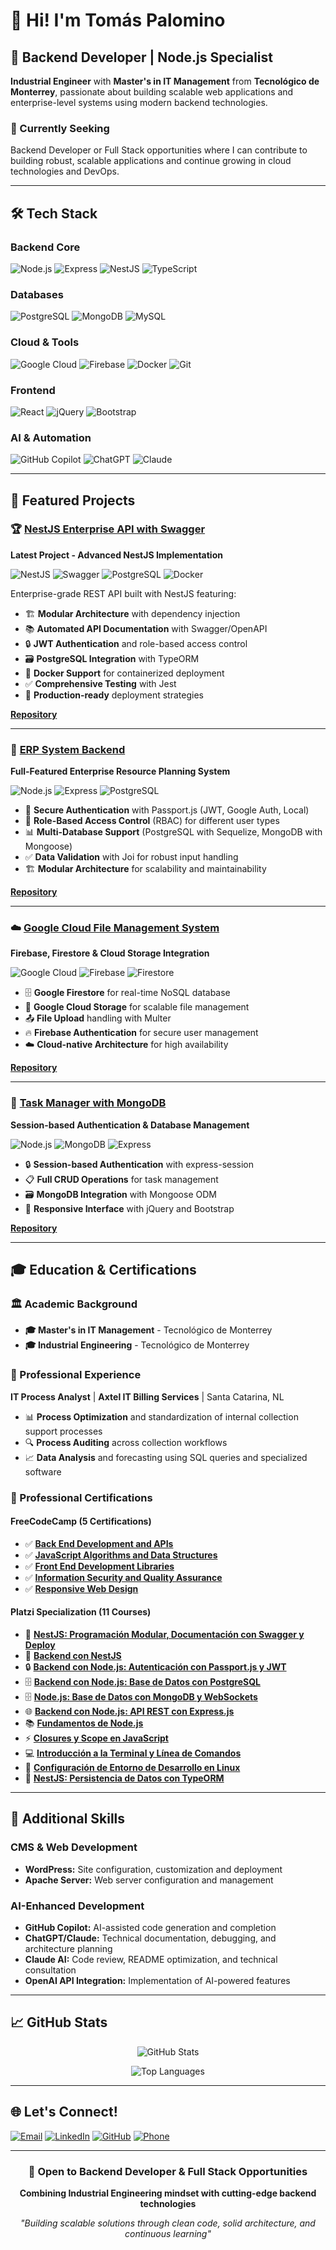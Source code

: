 # 👋 Hi! I'm Tomás Palomino

## 🚀 Backend Developer | Node.js Specialist

**Industrial Engineer** with **Master's in IT Management** from **Tecnológico de Monterrey**, passionate about building scalable web applications and enterprise-level systems using modern backend technologies.

### 🎯 Currently Seeking
Backend Developer or Full Stack opportunities where I can contribute to building robust, scalable applications and continue growing in cloud technologies and DevOps.

---

## 🛠️ Tech Stack

### Backend Core
![Node.js](https://img.shields.io/badge/Node.js-339933?style=for-the-badge&logo=nodedotjs&logoColor=white)
![Express](https://img.shields.io/badge/Express.js-000000?style=for-the-badge&logo=express&logoColor=white)
![NestJS](https://img.shields.io/badge/NestJS-E0234E?style=for-the-badge&logo=nestjs&logoColor=white)
![TypeScript](https://img.shields.io/badge/TypeScript-007ACC?style=for-the-badge&logo=typescript&logoColor=white)

### Databases
![PostgreSQL](https://img.shields.io/badge/PostgreSQL-316192?style=for-the-badge&logo=postgresql&logoColor=white)
![MongoDB](https://img.shields.io/badge/MongoDB-4EA94B?style=for-the-badge&logo=mongodb&logoColor=white)
![MySQL](https://img.shields.io/badge/MySQL-005C84?style=for-the-badge&logo=mysql&logoColor=white)

### Cloud & Tools
![Google Cloud](https://img.shields.io/badge/Google_Cloud-4285F4?style=for-the-badge&logo=google-cloud&logoColor=white)
![Firebase](https://img.shields.io/badge/Firebase-039BE5?style=for-the-badge&logo=Firebase&logoColor=white)
![Docker](https://img.shields.io/badge/Docker-2496ED?style=for-the-badge&logo=docker&logoColor=white)
![Git](https://img.shields.io/badge/Git-F05032?style=for-the-badge&logo=git&logoColor=white)

### Frontend
![React](https://img.shields.io/badge/React-20232A?style=for-the-badge&logo=react&logoColor=61DAFB)
![jQuery](https://img.shields.io/badge/jQuery-0769AD?style=for-the-badge&logo=jquery&logoColor=white)
![Bootstrap](https://img.shields.io/badge/Bootstrap-563D7C?style=for-the-badge&logo=bootstrap&logoColor=white)

### AI & Automation
![GitHub Copilot](https://img.shields.io/badge/GitHub%20Copilot-000000?style=for-the-badge&logo=github&logoColor=white)
![ChatGPT](https://img.shields.io/badge/ChatGPT-74aa9c?style=for-the-badge&logo=openai&logoColor=white)
![Claude](https://img.shields.io/badge/Claude-CC785C?style=for-the-badge&logo=anthropic&logoColor=white)

---

## 🌟 Featured Projects

### 🏆 [NestJS Enterprise API with Swagger](https://github.com/tomastermx/nestjs-crud-app)
**Latest Project - Advanced NestJS Implementation**

![NestJS](https://img.shields.io/badge/NestJS-E0234E?style=flat-square&logo=nestjs&logoColor=white)
![Swagger](https://img.shields.io/badge/Swagger-85EA2D?style=flat-square&logo=swagger&logoColor=black)
![PostgreSQL](https://img.shields.io/badge/PostgreSQL-316192?style=flat-square&logo=postgresql&logoColor=white)
![Docker](https://img.shields.io/badge/Docker-2496ED?style=flat-square&logo=docker&logoColor=white)

Enterprise-grade REST API built with NestJS featuring:
- 🏗️ **Modular Architecture** with dependency injection
- 📚 **Automated API Documentation** with Swagger/OpenAPI
- 🔒 **JWT Authentication** and role-based access control
- 🗃️ **PostgreSQL Integration** with TypeORM
- 🐳 **Docker Support** for containerized deployment
- ✅ **Comprehensive Testing** with Jest
- 🚀 **Production-ready** deployment strategies

**[Repository](https://github.com/tomastermx/nestjs-crud-app)**

---

### 🏢 [ERP System Backend](https://github.com/tomastermx/Pos-Erp)
**Full-Featured Enterprise Resource Planning System**

![Node.js](https://img.shields.io/badge/Node.js-339933?style=flat-square&logo=nodedotjs&logoColor=white)
![Express](https://img.shields.io/badge/Express-000000?style=flat-square&logo=express&logoColor=white)
![PostgreSQL](https://img.shields.io/badge/PostgreSQL-316192?style=flat-square&logo=postgresql&logoColor=white)

- 🔐 **Secure Authentication** with Passport.js (JWT, Google Auth, Local)
- 👥 **Role-Based Access Control** (RBAC) for different user types
- 📊 **Multi-Database Support** (PostgreSQL with Sequelize, MongoDB with Mongoose)
- ✅ **Data Validation** with Joi for robust input handling
- 🏗️ **Modular Architecture** for scalability and maintainability

**[Repository](https://github.com/tomastermx/Pos-Erp)**

---

### ☁️ [Google Cloud File Management System](https://github.com/tomastermx/tomastermx-thesis-documents-platform)
**Firebase, Firestore & Cloud Storage Integration**

![Google Cloud](https://img.shields.io/badge/Google_Cloud-4285F4?style=flat-square&logo=google-cloud&logoColor=white)
![Firebase](https://img.shields.io/badge/Firebase-039BE5?style=flat-square&logo=Firebase&logoColor=white)
![Firestore](https://img.shields.io/badge/Firestore-039BE5?style=flat-square&logo=Firebase&logoColor=white)

- 🗄️ **Google Firestore** for real-time NoSQL database
- 📁 **Google Cloud Storage** for scalable file management
- 📤 **File Upload** handling with Multer
- 🔥 **Firebase Authentication** for secure user management
- ☁️ **Cloud-native Architecture** for high availability

**[Repository](https://github.com/tomastermx/tomastermx-thesis-documents-platform)**

---

### 🏢 [Task Manager with MongoDB](https://github.com/tomastermx/todoAppList)
**Session-based Authentication & Database Management**

![Node.js](https://img.shields.io/badge/Node.js-339933?style=flat-square&logo=nodedotjs&logoColor=white)
![MongoDB](https://img.shields.io/badge/MongoDB-4EA94B?style=flat-square&logo=mongodb&logoColor=white)
![Express](https://img.shields.io/badge/Express-000000?style=flat-square&logo=express&logoColor=white)

- 🔒 **Session-based Authentication** with express-session
- 📋 **Full CRUD Operations** for task management
- 🗃️ **MongoDB Integration** with Mongoose ODM
- 📱 **Responsive Interface** with jQuery and Bootstrap

**[Repository](https://github.com/tomastermx/todoAppList)**

---

## 🎓 Education & Certifications

### 🏛️ Academic Background
- **🎓 Master's in IT Management** - Tecnológico de Monterrey
- **🎓 Industrial Engineering** - Tecnológico de Monterrey

### 💼 Professional Experience
**IT Process Analyst** | **Axtel IT Billing Services** | Santa Catarina, NL
- 📊 **Process Optimization** and standardization of internal collection support processes
- 🔍 **Process Auditing** across collection workflows  
- 📈 **Data Analysis** and forecasting using SQL queries and specialized software

### 📜 Professional Certifications

#### FreeCodeCamp (5 Certifications)
- ✅ **[Back End Development and APIs](https://www.freecodecamp.org/certification/tomastermx/back-end-development-and-apis)**
- ✅ **[JavaScript Algorithms and Data Structures](https://www.freecodecamp.org/certification/tomastermx/javascript-algorithms-and-data-structures)** 
- ✅ **[Front End Development Libraries](https://www.freecodecamp.org/certification/tomastermx/front-end-development-libraries)**
- ✅ **[Information Security and Quality Assurance](https://www.freecodecamp.org/certification/tomastermx/information-security-and-quality-assurance)**
- ✅ **[Responsive Web Design](https://www.freecodecamp.org/certification/tomastermx/responsive-web-design)**

#### Platzi Specialization (11 Courses)
- 🚀 **[NestJS: Programación Modular, Documentación con Swagger y Deploy](https://platzi.com/p/tomas.palomino/curso/2274-nestjs-modular/diploma/detalle/)**
- 🚀 **[Backend con NestJS](https://platzi.com/p/tomas.palomino/curso/2272-nestjs-2021/diploma/detalle/)**
- 🔒 **[Backend con Node.js: Autenticación con Passport.js y JWT](https://platzi.com/p/tomas.palomino/curso/2489-passport/diploma/detalle/)**
- 🗄️ **[Backend con Node.js: Base de Datos con PostgreSQL](https://platzi.com/p/tomas.palomino/curso/2507-backend-nodejs-postgres/diploma/detalle/)**
- 🗄️ **[Node.js: Base de Datos con MongoDB y WebSockets](https://platzi.com/p/tomas.palomino/curso/2042-prework-windows/diploma/detalle/)**
- 🌐 **[Backend con Node.js: API REST con Express.js](https://platzi.com/p/tomas.palomino/curso/2272-nestjs-2021/diploma/detalle/)**
- 📚 **[Fundamentos de Node.js](https://platzi.com/p/tomas.palomino/curso/1759-fundamentos-node/diploma/detalle/)**
- ⚡ **[Closures y Scope en JavaScript](https://platzi.com/p/tomas.palomino/curso/3213-javascript-closures-scope/diploma/detalle/)**
- 💻 **[Introducción a la Terminal y Línea de Comandos](https://platzi.com/p/tomas.palomino/curso/2292-terminal-21/diploma/detalle/)**
- 🔧 **[Configuración de Entorno de Desarrollo en Linux](https://platzi.com/p/tomas.palomino/curso/2383-prework-linux-2021/diploma/detalle/)**
- 💾 **[NestJS: Persistencia de Datos con TypeORM](https://platzi.com/p/tomas.palomino/curso/2282-nestjs-typeorm/diploma/detalle/)** 

---

## 🔧 Additional Skills

### CMS & Web Development
- **WordPress:** Site configuration, customization and deployment
- **Apache Server:** Web server configuration and management

### AI-Enhanced Development
- **GitHub Copilot:** AI-assisted code generation and completion
- **ChatGPT/Claude:** Technical documentation, debugging, and architecture planning
- **Claude AI:** Code review, README optimization, and technical consultation
- **OpenAI API Integration:** Implementation of AI-powered features

---

## 📈 GitHub Stats

<div align="center">
  
![GitHub Stats](https://github-readme-stats.vercel.app/api?username=tomastermx&show_icons=true&theme=dark&hide_border=true)

![Top Languages](https://github-readme-stats.vercel.app/api/top-langs/?username=tomastermx&layout=compact&theme=dark&hide_border=true)

</div>

---

## 🌐 Let's Connect!

[![Email](https://img.shields.io/badge/Email-tomas.palomino%40gmail.com-red?style=for-the-badge&logo=gmail&logoColor=white)](mailto:tomas.palomino@gmail.com)
[![LinkedIn](https://img.shields.io/badge/LinkedIn-Connect-blue?style=for-the-badge&logo=linkedin&logoColor=white)](https://linkedin.com/in/tomastermx)
[![GitHub](https://img.shields.io/badge/GitHub-Follow-black?style=for-the-badge&logo=github&logoColor=white)](https://github.com/tomastermx)
[![Phone](https://img.shields.io/badge/Phone-618%20130%200685-green?style=for-the-badge&logo=whatsapp&logoColor=white)](tel:+526181300685)

---

<div align="center">
  
### 🎯 Open to Backend Developer & Full Stack Opportunities
**Combining Industrial Engineering mindset with cutting-edge backend technologies**

*"Building scalable solutions through clean code, solid architecture, and continuous learning"*

</div>
